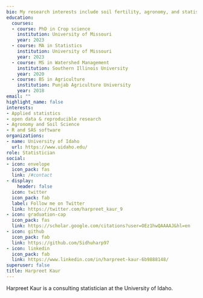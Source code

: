 ```yaml
---
bio: My research interests include soil fertility, agronomy, and statistics and how to implement different statistical approaches to improve the reproducability of the research. 
education:
  courses:
  - course: PhD in Crop science
    institution: University of Missouri
    year: 2023
  - course: MA in Statistics
    institution: University of Missouri
    year: 2023
  - course: MS in Watershed Management
    institution: Southern Illinois University
    year: 2020
  - course: BS in Agriculture
    institution: Punjab Agriculture University
    year: 2018
email: ""
highlight_name: false
interests:
- Applied statistics
- open data & reproducible research
- Agronomy and Soil Science
- R and SAS software
organizations:
- name: University of Idaho
  url: https://www.uidaho.edu/
role: Statistician
social:
- icon: envelope
  icon_pack: fas
  link: /#contact
- display:
    header: false
  icon: twitter
  icon_pack: fab
  label: Follow me on Twitter
  link: https://twitter.com/harpreet_kaur_9
- icon: graduation-cap
  icon_pack: fas
  link: https://scholar.google.com/citations?user=OEz1hwQAAAAJ&hl=en
- icon: github
  icon_pack: fab
  link: https://github.com/Sidhuharp97
- icon: linkedin
  icon_pack: fab
  link: https://www.linkedin.com/in/harpreet-kaur-6b9888148/
superuser: false
title: Harpreet Kaur
---
```


Harpreet Kaur is a consulting statistician at the University of Idaho. 
